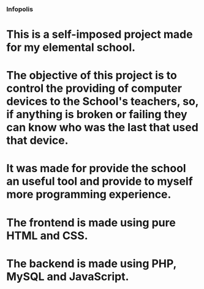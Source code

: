 ### Infopolis ###

# This is a self-imposed project made for my elemental school.
# The objective of this project is to control the providing of computer devices to the School's teachers, so, if anything is broken or failing they can know who was the last that used that device.
# It was made for provide the school an useful tool and provide to myself more programming experience.

# The frontend is made using pure HTML and CSS.
# The backend is made using PHP, MySQL and JavaScript.
